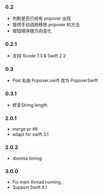 ### 0.2

- 判断是否已经有 popover 出现
- 提供手动调用移除 popover 的方法
- 按钮顺序随方向变化

### 0.2.1

- 支持 Xcode 7.3 & Swift 2.2

### 0.3

- Pod 名由 Popover.swift 改为 PopoverSwift

### 0.3.1

- 修复String.length

### 2.0.1

- merge pr #6
- adapt for swift 3.1

### 2.0.2

- dismiss timing

### 3.0.0

- Fix main thread running.
- Support Swift 4.1